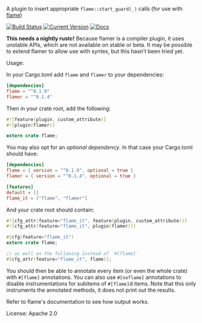 A plugin to insert appropriate `flame::start_guard(_)` calls (for use with
[flame](https://github.com/TyOverby/flame))

[![Build Status](https://travis-ci.org/llogiq/flamer.svg)](https://travis-ci.org/llogiq/flamer)
[![Current Version](https://img.shields.io/crates/v/flamer.svg)](https://crates.io/crates/flamer)
[![Docs](https://docs.rs/flamer/badge.svg)](https://docs.rs/flamer)

**This needs a nightly rustc!** Because flamer is a compiler plugin, it uses
unstable APIs, which are not available on stable or beta. It may be possible to
extend flamer to allow use with syntex, but this hasn't been tried yet.

Usage:

In your Cargo.toml add `flame` and `flamer` to your dependencies:

```toml
[dependencies]
flame = "^0.1.9"
flamer = "^0.1.4"
```

Then in your crate root, add the following:

```rust
#![feature(plugin, custom_attribute)]
#![plugin(flamer)]

extern crate flame;
```

You may also opt for an *optional dependency*. In that case your Cargo.toml should have:

```toml
[dependencies]
flame = { version = "^0.1.9", optional = true }
flamer = { version = "^0.1.4", optional = true }

[features]
default = []
flame_it = ["flame", "flamer"]
```

And your crate root should contain:

```rust
#![cfg_attr(feature="flame_it", feature(plugin, custom_attribute))]
#![cfg_attr(feature="flame_it", plugin(flamer))]

#[cfg(feature="flame_it")
extern crate flame;

// as well as the following instead of `#[flame]`
#[cfg_attr(feature="flame_it", flame)];
```

You should then be able to annotate every item (or even the whole crate) with
`#[flame]` annotations. You can also use `#[noflame]` annotations to disable
instrumentations for subitems of `#[flame]`d items. Note that this only
instruments the annotated methods, it does not print out the results.

Refer to flame's documentation to see how output works.

License: Apache 2.0
